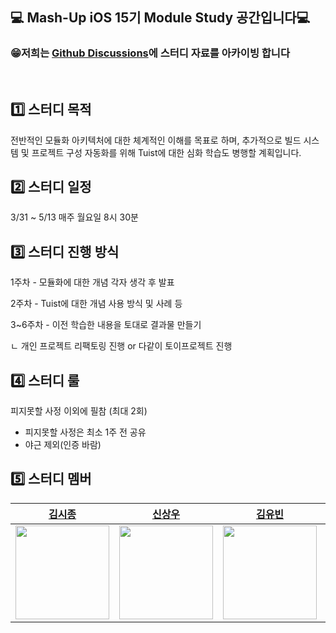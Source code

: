 ## 💻 Mash-Up iOS 15기 Module Study 공간입니다💻

### 😁저희는 [Github Discussions](https://github.com/mash-up-kr/Mash-Up-15th-iOS-Module-Study/discussions)에 스터디 자료를 아카이빙 합니다 

<br>

## 1️⃣ 스터디 목적

전반적인 모듈화 아키텍처에 대한 체계적인 이해를 목표로 하며, 추가적으로 빌드 시스템 및 프로젝트 구성 자동화를 위해 Tuist에 대한 심화 학습도 병행할 계획입니다.


## 2️⃣ 스터디 일정
3/31 ~ 5/13 매주 월요일 8시 30분


## 3️⃣ 스터디 진행 방식

1주차 - 모듈화에 대한 개념 각자 생각 후 발표

2주차 - Tuist에 대한 개념 사용 방식 및 사례 등

3~6주차 - 이전 학습한 내용을 토대로 결과물 만들기 

ㄴ 개인 프로젝트 리팩토링 진행 or 다같이 토이프로젝트 진행


## 4️⃣ 스터디 룰

피지못할 사정 이외에 필참 (최대 2회)
- 피지못할 사정은 최소 1주 전 공유
- 야근 제외(인증 바람)

## 5️⃣ 스터디 멤버
|[김시종](https://github.com/SijongKim93)|[신상우](https://github.com/iosdevSW)|[김유빈](https://github.com/dbqls200)|[박병호](https://github.com/hoBahk)|
|:-:|:-:|:-:|:-:|
|<image width="150" src="https://avatars.githubusercontent.com/u/158182449?v=4"/>|<image width="150" src="https://avatars.githubusercontent.com/u/61108853?v=4"/>|<image width="150" src="https://avatars.githubusercontent.com/u/87077859?v=4"/>|<image width="150" src="https://avatars.githubusercontent.com/u/90945013?v=4"/>|

